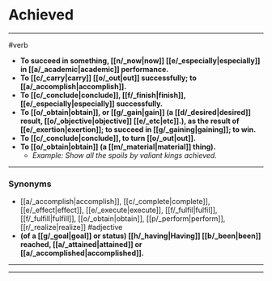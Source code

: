 # Achieved
---
#verb
- **To succeed in something, [[n/_now|now]] [[e/_especially|especially]] in [[a/_academic|academic]] performance.**
- **To [[c/_carry|carry]] [[o/_out|out]] successfully; to [[a/_accomplish|accomplish]].**
- **To [[c/_conclude|conclude]], [[f/_finish|finish]], [[e/_especially|especially]] successfully.**
- **To [[o/_obtain|obtain]], or [[g/_gain|gain]] (a [[d/_desired|desired]] result, [[o/_objective|objective]] [[e/_etc|etc]].), as the result of [[e/_exertion|exertion]]; to succeed in [[g/_gaining|gaining]]; to win.**
- **To [[c/_conclude|conclude]], to turn [[o/_out|out]].**
- **To [[o/_obtain|obtain]] (a [[m/_material|material]] thing).**
	- _Example: Show all the spoils by valiant kings achieved._
---
### Synonyms
- [[a/_accomplish|accomplish]], [[c/_complete|complete]], [[e/_effect|effect]], [[e/_execute|execute]], [[f/_fulfil|fulfil]], [[f/_fulfill|fulfill]], [[o/_obtain|obtain]], [[p/_perform|perform]], [[r/_realize|realize]]
#adjective
- **(of a [[g/_goal|goal]] or status) [[h/_having|Having]] [[b/_been|been]] reached, [[a/_attained|attained]] or [[a/_accomplished|accomplished]].**
---
---
